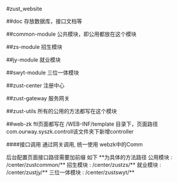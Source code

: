 #zust_website

##doc
存放数据库，接口文档等

##common-module
公共模块，即公用都放在这个模块

##zs-module
招生模块

##jy-module
就业模块

##swyt-module
三位一体模块

##zust-center
注册中心

##zust-gateway
服务网关   

##zust-utils
所有的公用的方法都写在这个模块
             
##web-zk
ftl页面都写在 /WEB-INF/template 目录下，页面路径 com.ourway.syszk.controll该文件夹下新增controller

####接口调用
通过网关调用, 统一使用 webzk中的Comm

后台配置页面接口路径需要加前缀 如下 \*\*为具体的方法路径
公用模块 : /center/zustcommon/**
招生模块 : /center/zustzs/**
就业模块 : /center/zustjy/**
三位一体模块 : /center/zustswyt/**





          

